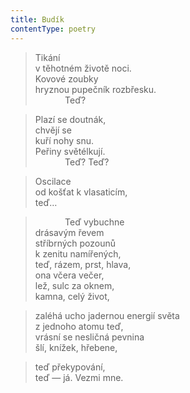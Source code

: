 ```yaml
---
title: Budík
contentType: poetry
---
```


<section>

> Tikání  
> v těhotném životě noci.  
> Kovové zoubky  
> hryznou pupečník rozbřesku.  
>             Teď?

</section>

<section>

> Plazí se doutnák,  
> chvějí se  
> kuří nohy snu.  
> Peřiny světélkují.  
>             Teď? Teď?

</section>

<section>

> Oscilace  
> od košťat k vlasaticím,  
> teď…

</section>

<section>

>             Teď vybuchne  
> drásavým řevem  
> stříbrných pozounů  
> k zenitu namířených,  
> teď, rázem, prst, hlava,  
> ona včera večer,  
> lež, sulc za oknem,  
> kamna, celý život,

</section>

<section>

> zaléhá ucho jadernou energií světa  
> z jednoho atomu teď,  
> vrásní se nesličná pevnina  
> šlí, knížek, hřebene,

</section>

<section>

> teď překypování,  
> teď — já. Vezmi mne.

</section>
